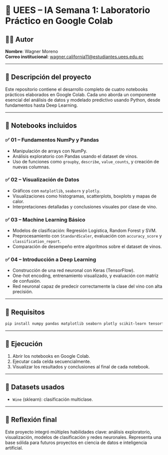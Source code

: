# 🧠 UEES – IA Semana 1: Laboratorio Práctico en Google Colab

## 👨‍💻 Autor
**Nombre**: Wagner Moreno  
**Correo institucional**: wagner.california11@estudiantes.uees.edu.ec

---

## 📘 Descripción del proyecto

Este repositorio contiene el desarrollo completo de cuatro notebooks prácticos elaborados en Google Colab. Cada uno aborda un componente esencial del análisis de datos y modelado predictivo usando Python, desde fundamentos hasta Deep Learning.

---

## 📂 Notebooks incluidos

### ✅ 01 – Fundamentos NumPy y Pandas
- Manipulación de arrays con NumPy.
- Análisis exploratorio con Pandas usando el dataset de vinos.
- Uso de funciones como `groupby`, `describe`, `value_counts`, y creación de nuevas columnas.

### ✅ 02 – Visualización de Datos
- Gráficos con `matplotlib`, `seaborn` y `plotly`.
- Visualizaciones como histogramas, scatterplots, boxplots y mapas de calor.
- Interpretaciones detalladas y conclusiones visuales por clase de vino.

### ✅ 03 – Machine Learning Básico
- Modelos de clasificación: Regresión Logística, Random Forest y SVM.
- Preprocesamiento con `StandardScaler`, evaluación con `accuracy_score` y `classification_report`.
- Comparación de desempeño entre algoritmos sobre el dataset de vinos.

### ✅ 04 – Introducción a Deep Learning
- Construcción de una red neuronal con Keras (TensorFlow).
- One-hot encoding, entrenamiento visualizado, y evaluación con matriz de confusión.
- Red neuronal capaz de predecir correctamente la clase del vino con alta precisión.

---

## 🧪 Requisitos

```bash
pip install numpy pandas matplotlib seaborn plotly scikit-learn tensorflow
```

---

## 💾 Ejecución

1. Abrir los notebooks en Google Colab.
2. Ejecutar cada celda secuencialmente.
3. Visualizar los resultados y conclusiones al final de cada notebook.

---

## 📎 Datasets usados

- `Wine` (sklearn): clasificación multiclase.

---

## 🧠 Reflexión final

Este proyecto integró múltiples habilidades clave: análisis exploratorio, visualización, modelos de clasificación y redes neuronales. Representa una base sólida para futuros proyectos en ciencia de datos e inteligencia artificial.

